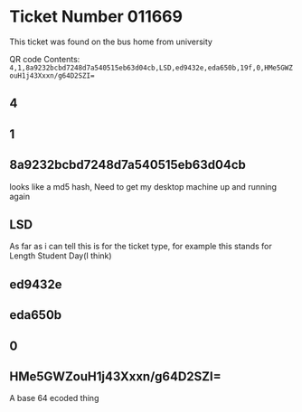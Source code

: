 # Ticket Number 011669

This ticket was found on the bus home from university

QR code Contents:
```4,1,8a9232bcbd7248d7a540515eb63d04cb,LSD,ed9432e,eda650b,19f,0,HMe5GWZouH1j43Xxxn/g64D2SZI=```

## 4

## 1

## 8a9232bcbd7248d7a540515eb63d04cb
looks like a md5 hash, Need to get my desktop machine up and running again

## LSD

As far as i can tell this is for the ticket type, for example this stands for Length Student Day(I think)

## ed9432e

## eda650b

## 0

## HMe5GWZouH1j43Xxxn/g64D2SZI=
A base 64 ecoded thing
